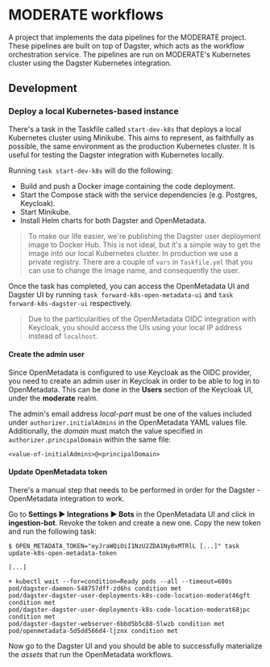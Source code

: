 # MODERATE workflows

A project that implements the data pipelines for the MODERATE project. These pipelines are built on top of Dagster, which acts as the workflow orchestration service. The pipelines are run on MODERATE's Kubernetes cluster using the Dagster Kubernetes integration.

## Development

### Deploy a local Kubernetes-based instance

There's a task in the Taskfile called `start-dev-k8s` that deploys a local Kubernetes cluster using Minikube. This aims to represent, as faithfully as possible, the same environment as the production Kubernetes cluster. It is useful for testing the Dagster integration with Kubernetes locally.

Running `task start-dev-k8s` will do the following:

* Build and push a Docker image containing the code deployment.
* Start the Compose stack with the service dependencies (e.g. Postgres, Keycloak).
* Start Minikube.
* Install Helm charts for both Dagster and OpenMetadata.

> To make our life easier, we're publishing the Dagster user deployment image to Docker Hub. This is not ideal, but it's a simple way to get the image into our local Kubernetes cluster. In production we use a private registry. There are a couple of `vars` in `Taskfile.yml` that you can use to change the image name, and consequently the user.

Once the task has completed, you can access the OpenMetadata UI and Dagster UI by running `task forward-k8s-open-metadata-ui` and `task forward-k8s-dagster-ui` respectively.

> Due to the particularities of the OpenMetadata OIDC integration with Keycloak, you should access the UIs using your local IP address instead of `localhost`.

#### Create the admin user

Since OpenMetadata is configured to use Keycloak as the OIDC provider, you need to create an admin user in Keycloak in order to be able to log in to OpenMetadata. This can be done in the **Users** section of the Keycloak UI, under the **moderate** realm.

The admin's email address *local-part* must be one of the values included under `authorizer.initialAdmins` in the OpenMetadata YAML values file. Additionally, the *domain* must match the value specified in `authorizer.principalDomain` within the same file:

```console
<value-of-initialAdmins>@<principalDomain>
```

#### Update OpenMetadata token

There's a manual step that needs to be performed in order for the Dagster - OpenMetadata integration to work.

Go to **Settings ▶︎ Integrations ▶︎ Bots** in the OpenMetadata UI and click in **ingestion-bot**. Revoke the token and create a new one. Copy the new token and run the following task:

```console
$ OPEN_METADATA_TOKEN="eyJraWQiOiI1NzU2ZDA1Ny0xMTRlL [...]" task update-k8s-open-metadata-token

[...]

+ kubectl wait --for=condition=Ready pods --all --timeout=600s
pod/dagster-daemon-548757dff-zd6hs condition met
pod/dagster-dagster-user-deployments-k8s-code-location-moderat46gft condition met
pod/dagster-dagster-user-deployments-k8s-code-location-moderat68jpc condition met
pod/dagster-dagster-webserver-6bbd5b5c88-5lwzb condition met
pod/openmetadata-5d5dd566d4-ljznx condition met
```

Now go to the Dagster UI and you should be able to successfully materialize the _assets_ that run the OpenMetadata workflows.